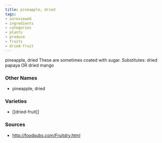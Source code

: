 ```yaml
---
title: pineapple, dried
tags:
- unreviewed
- ingredients
- categories
- plants
- produce
- fruits
- dried-fruit
---
```

pineapple, dried These are sometimes coated with sugar. Substitutes: dried papaya OR dried mango

### Other Names

* pineapple, dried

### Varieties

* [[dried-fruit]]

### Sources
* http://foodsubs.com/Fruitdry.html
